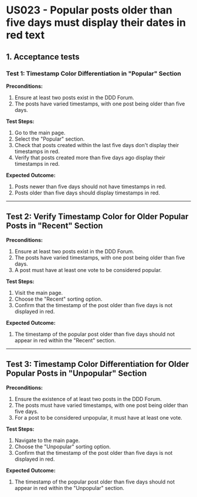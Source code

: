 # US023 - Popular posts older than five days must display their dates in red text

## 1. Acceptance tests

### Test 1: Timestamp Color Differentiation in "Popular" Section

**Preconditions:**
1. Ensure at least two posts exist in the DDD Forum.
2. The posts have varied timestamps, with one post being older than five days.

**Test Steps:**
1. Go to the main page.
2. Select the "Popular" section.
3. Check that posts created within the last five days don't display their timestamps in red.
4. Verify that posts created more than five days ago display their timestamps in red.

**Expected Outcome:**
1. Posts newer than five days should not have timestamps in red.
2. Posts older than five days should display timestamps in red.

---

## Test 2: Verify Timestamp Color for Older Popular Posts in "Recent" Section

**Preconditions:**
1. Ensure at least two posts exist in the DDD Forum.
2. The posts have varied timestamps, with one post being older than five days.
3. A post must have at least one vote to be considered popular.

**Test Steps:**
1. Visit the main page.
2. Choose the "Recent" sorting option.
3. Confirm that the timestamp of the post older than five days is not displayed in red.

**Expected Outcome:**
1. The timestamp of the popular post older than five days should not appear in red within the "Recent" section.

---

## Test 3: Timestamp Color Differentiation for Older Popular Posts in "Unpopular" Section

**Preconditions:**
1. Ensure the existence of at least two posts in the DDD Forum.
2. The posts must have varied timestamps, with one post being older than five days.
3. For a post to be considered unpopular, it must have at least one vote.

**Test Steps:**
1. Navigate to the main page.
2. Choose the "Unpopular" sorting option.
3. Confirm that the timestamp of the post older than five days is not displayed in red.

**Expected Outcome:**
1. The timestamp of the popular post older than five days should not appear in red within the "Unpopular" section.
